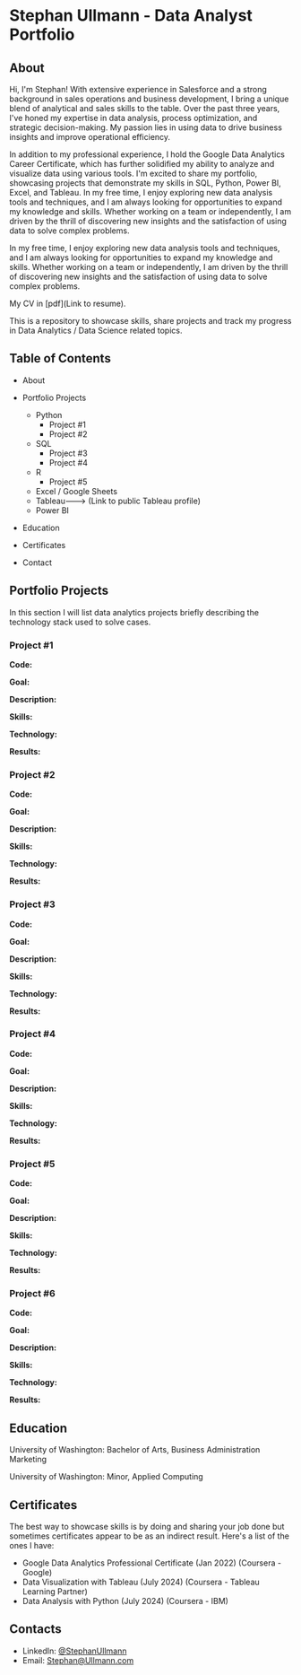 # Stephan Ullmann - Data Analyst Portfolio
## About
Hi, I'm Stephan! With extensive experience in Salesforce and a strong background in sales operations and business development, I bring a unique blend of analytical and sales skills to the table. Over the past three years, I've honed my expertise in data analysis, process optimization, and strategic decision-making. My passion lies in using data to drive business insights and improve operational efficiency.

In addition to my professional experience, I hold the Google Data Analytics Career Certificate, which has further solidified my ability to analyze and visualize data using various tools. I'm excited to share my portfolio, showcasing projects that demonstrate my skills in SQL, Python, Power BI, Excel, and Tableau.
In my free time, I enjoy exploring new data analysis tools and techniques, and I am always looking for opportunities to expand my knowledge and skills. Whether working on a team or independently, I am driven by the thrill of discovering new insights and the satisfaction of using data to solve complex problems.

In my free time, I enjoy exploring new data analysis tools and techniques, and I am always looking for opportunities to expand my knowledge and skills. Whether working on a team or independently, I am driven by the thrill of discovering new insights and the satisfaction of using data to solve complex problems.

My CV in [pdf](Link to resume).

This is a repository to showcase skills, share projects and track my progress in Data Analytics / Data Science related topics.

## Table of Contents
- About
- Portfolio Projects
  - Python
    - Project #1
    - Project #2 
  - SQL
    - Project #3
    - Project #4
  - R
    - Project #5
  - Excel / Google Sheets
  - Tableau---> (Link to public Tableau profile)
  - Power BI
  


- Education
- Certificates
- Contact
## Portfolio Projects
In this section I will list data analytics projects briefly describing the technology stack used to solve cases.

### Project #1
**Code:** 

**Goal:** 

**Description:** 

**Skills:** 

**Technology:** 

**Results:** 

### Project #2
**Code:** 

**Goal:** 

**Description:** 

**Skills:** 

**Technology:** 

**Results:** 

### Project #3
**Code:** 

**Goal:** 

**Description:** 

**Skills:** 

**Technology:** 

**Results:** 

### Project #4
**Code:** 

**Goal:** 

**Description:** 

**Skills:** 

**Technology:** 

**Results:** 

### Project #5
**Code:** 

**Goal:** 

**Description:** 

**Skills:** 

**Technology:** 

**Results:** 

### Project #6
**Code:** 

**Goal:** 

**Description:** 

**Skills:** 

**Technology:** 

**Results:** 
## Education
University of Washington: 
Bachelor of Arts, Business Administration Marketing

University of Washington:
Minor, Applied Computing

## Certificates
The best way to showcase skills is by doing and sharing your job done but sometimes certificates appear to be as an indirect result. Here's a list of the ones I have:
- Google Data Analytics Professional Certificate (Jan 2022) (Coursera - Google)
- Data Visualization with Tableau (July 2024) (Coursera - Tableau Learning Partner)
- Data Analysis with Python (July 2024) (Coursera - IBM)

## Contacts
- LinkedIn: [@StephanUllmann](https://www.linkedin.com/in/sullmann1998/)
- Email: Stephan@Ullmann.com
